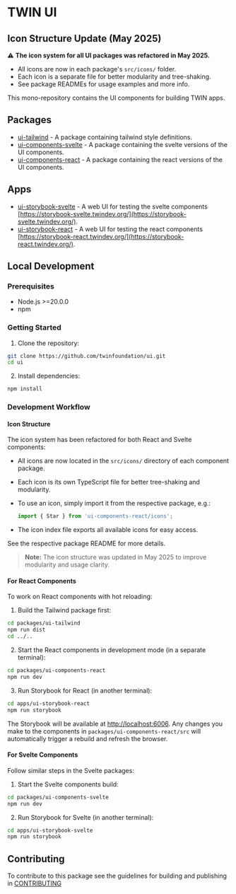 # TWIN UI

## Icon Structure Update (May 2025)

:warning: **The icon system for all UI packages was refactored in May 2025.**

- All icons are now in each package's `src/icons/` folder.
- Each icon is a separate file for better modularity and tree-shaking.
- See package READMEs for usage examples and more info.

This mono-repository contains the UI components for building TWIN apps.

## Packages

- [ui-tailwind](packages/ui-tailwind/README.md) - A package containing tailwind style definitions.
- [ui-components-svelte](packages/ui-components-svelte/README.md) - A package containing the svelte versions of the UI components.
- [ui-components-react](packages/ui-components-react/README.md) - A package containing the react versions of the UI components.

## Apps

- [ui-storybook-svelte](apps/ui-storybook-svelte/README.md) - A web UI for testing the svelte components [https://storybook-svelte.twindev.org/](https://storybook-svelte.twindev.org/).
- [ui-storybook-react](apps/ui-storybook-react/README.md) - A web UI for testing the react components [https://storybook-react.twindev.org/](https://storybook-react.twindev.org/).

## Local Development

### Prerequisites

- Node.js >=20.0.0
- npm

### Getting Started

1. Clone the repository:

```bash
git clone https://github.com/twinfoundation/ui.git
cd ui
```

2. Install dependencies:

```bash
npm install
```

### Development Workflow

#### Icon Structure

The icon system has been refactored for both React and Svelte components:

- All icons are now located in the `src/icons/` directory of each component package.
- Each icon is its own TypeScript file for better tree-shaking and modularity.
- To use an icon, simply import it from the respective package, e.g.:

  ```js
  import { Star } from 'ui-components-react/icons';
  ```

- The icon index file exports all available icons for easy access.

See the respective package README for more details.

> **Note:** The icon structure was updated in May 2025 to improve modularity and usage clarity.

#### For React Components

To work on React components with hot reloading:

1. Build the Tailwind package first:

```bash
cd packages/ui-tailwind
npm run dist
cd ../..
```

2. Start the React components in development mode (in a separate terminal):

```bash
cd packages/ui-components-react
npm run dev
```

3. Run Storybook for React (in another terminal):

```bash
cd apps/ui-storybook-react
npm run storybook
```

The Storybook will be available at [http://localhost:6006](http://localhost:6006). Any changes you make to the components in `packages/ui-components-react/src` will automatically trigger a rebuild and refresh the browser.

#### For Svelte Components

Follow similar steps in the Svelte packages:

1. Start the Svelte components build:

```bash
cd packages/ui-components-svelte
npm run dev
```

2. Run Storybook for Svelte (in another terminal):

```bash
cd apps/ui-storybook-svelte
npm run storybook
```

## Contributing

To contribute to this package see the guidelines for building and publishing in [CONTRIBUTING](./CONTRIBUTING.md)

